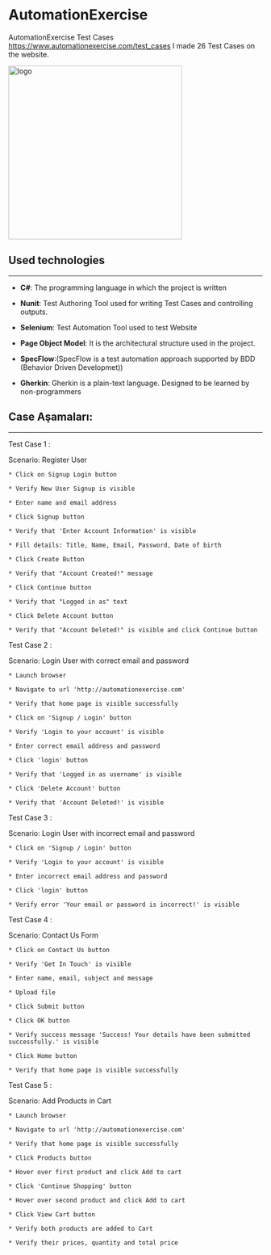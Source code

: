 # AutomationExercise
AutomationExercise Test Cases
https://www.automationexercise.com/test_cases I made 26 Test Cases on the website.

<img width="344" alt="logo" src="https://user-images.githubusercontent.com/100466472/196940302-336c572d-6b41-4d7e-907a-ad4d91400879.png">


## Used technologies
***
- **C#**: The programming language in which the project is written

- **Nunit**: Test Authoring Tool used for writing Test Cases and controlling outputs.

- **Selenium**: Test Automation Tool used to test Website

- **Page Object Model**: It is the architectural structure used in the project.

- **SpecFlow**:(SpecFlow is a test automation approach supported by BDD (Behavior Driven Developmet))

- **Gherkin**: Gherkin is a plain-text language. Designed to be learned by non-programmers

## Case Aşamaları:
***
Test Case 1 :

Scenario: Register User
```
* Click on Signup Login button

* Verify New User Signup is visible

* Enter name and email address

* Click Signup button

* Verify that 'Enter Account Information' is visible

* Fill details: Title, Name, Email, Password, Date of birth

* Click Create Button

* Verify that "Account Created!" message

* Click Continue button

* Verify that "Logged in as" text

* Click Delete Account button

* Verify that "Account Deleted!" is visible and click Continue button
```
Test Case 2 :

Scenario: Login User with correct email and password
```
* Launch browser

* Navigate to url 'http://automationexercise.com'

* Verify that home page is visible successfully

* Click on 'Signup / Login' button

* Verify 'Login to your account' is visible

* Enter correct email address and password

* Click 'login' button

* Verify that 'Logged in as username' is visible

* Click 'Delete Account' button

* Verify that 'Account Deleted!' is visible
```
Test Case 3 :

Scenario: Login User with incorrect email and password
```
* Click on 'Signup / Login' button

* Verify 'Login to your account' is visible

* Enter incorrect email address and password

* Click 'login' button

* Verify error 'Your email or password is incorrect!' is visible
```
Test Case 4 :

Scenario: Contact Us Form
```
* Click on Contact Us button

* Verify 'Get In Touch' is visible

* Enter name, email, subject and message

* Upload file

* Click Submit button

* Click OK button

* Verify success message 'Success! Your details have been submitted successfully.' is visible

* Click Home button

* Verify that home page is visible successfully
```
Test Case 5 :

Scenario: Add Products in Cart
```
* Launch browser

* Navigate to url 'http://automationexercise.com'

* Verify that home page is visible successfully

* Click Products button

* Hover over first product and click Add to cart

* Click 'Continue Shopping' button

* Hover over second product and click Add to cart

* Click View Cart button

* Verify both products are added to Cart

* Verify their prices, quantity and total price
```
